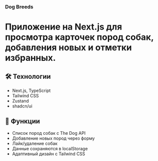  ### Dog Breeds

# Приложение на Next.js для просмотра карточек пород собак, добавления новых и отметки избранных.

## 🛠 Технологии

- Next.js, TypeScript
- Tailwind CSS
- Zustand
- shadcn/ui

## 📌 Функции

- Список пород собак с The Dog API
- Добавление новых пород через форму
- Лайк/удаление собак
- Данные сохраняются в localStorage
- Адаптивный дизайн с Tailwind CSS
